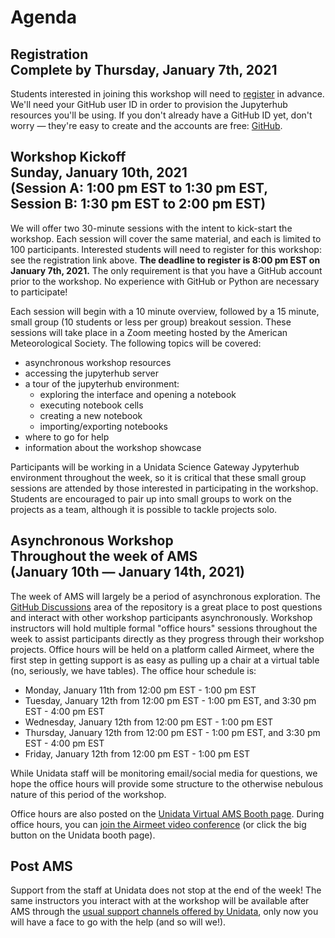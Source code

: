 Agenda
======

## Registration<br><span class="subhead">Complete by Thursday, January 7th, 2021</span>

Students interested in joining this workshop will need to
[register](https://docs.google.com/forms/d/e/1FAIpQLSdJAC7Zowt_2-Eci83_HYyluHEZCG80RV2o_M1eSPHROcRt2A/viewform?usp=sf_link)
in advance.  We'll need your GitHub user ID in order to provision the Jupyterhub resources
you'll be using. If you don't already have a GitHub ID yet, don't worry — they're easy to
create and the accounts are free: [GitHub](https://github.com/join).
## Workshop Kickoff<br><span class="subhead">Sunday, January 10th, 2021<br>(Session A: 1:00 pm EST to 1:30 pm EST,<br>Session B: 1:30 pm EST to 2:00 pm EST)</span>

We will offer two 30-minute sessions with the intent to kick-start the workshop.
Each session will cover the same material, and each is limited to 100 participants.
Interested students will need to register for this workshop: see the registration link
above. **The deadline to register is 8:00 pm EST on January 7th, 2021.**
The only requirement is that you have a GitHub account prior to the workshop.
No experience with GitHub or Python are necessary to participate!

Each session will begin with a 10 minute overview, followed by a 15 minute, small group (10 students or less per group) breakout session.
These sessions will take place in a Zoom meeting hosted by the American Meteorological Society.
The following topics will be covered:
  * asynchronous workshop resources
  * accessing the jupyterhub server
  * a tour of the jupyterhub environment:
    * exploring the interface and opening a notebook
    * executing notebook cells
    * creating a new notebook
    * importing/exporting notebooks 
  * where to go for help
  * information about the workshop showcase

Participants will be working in a Unidata Science Gateway Jypyterhub environment throughout the week, so it is critical that these small group sessions are attended by those interested in participating in the workshop.
Students are encouraged to pair up into small groups to work on the projects as a team, although it is possible to tackle projects solo.

## Asynchronous Workshop<br><span class="subhead">Throughout the week of AMS<br>(January 10th — January 14th, 2021)</span>

The week of AMS will largely be a period of asynchronous exploration.
The [GitHub Discussions](https://github.com/Unidata/pyaos-ams-2021/discussions) area of the repository is a great place to post questions and interact with other workshop participants asynchronously.
Workshop instructors will hold multiple formal "office hours" sessions throughout the week to assist participants directly as they progress through their workshop projects.
Office hours will be held on a platform called Airmeet, where the first step in getting
support is as easy as pulling up a chair at a virtual table (no, seriously, we have
tables).
The office hour schedule is:
  * Monday, January 11th from 12:00 pm EST - 1:00 pm EST
  * Tuesday, January 12th from 12:00 pm EST - 1:00 pm EST, and 3:30 pm EST - 4:00 pm EST
  * Wednesday, January 12th from 12:00 pm EST - 1:00 pm EST
  * Thursday, January 12th from 12:00 pm EST - 1:00 pm EST, and 3:30 pm EST - 4:00 pm EST
  * Friday, January 12th from 12:00 pm EST - 1:00 pm EST

While Unidata staff will be monitoring email/social media for questions, we hope the
office hours will provide some structure to the otherwise nebulous nature of this period
of the workshop.

Office hours are also posted on the [Unidata Virtual AMS Booth
page](https://www.unidata.ucar.edu/2021AMS). During office hours, you can [join the Airmeet video conference](https://www.airmeet.com/e/c30c2b30-4ab6-11eb-ae1f-335a915d8752)
(or click the big button on the Unidata booth page).

## Post AMS

Support from the staff at Unidata does not stop at the end of the week!
The same instructors you interact with at the workshop will be available after AMS through the [usual support channels offered by Unidata](https://www.unidata.ucar.edu/support/index.html#process), only now you will have a face to go with the help (and so will we!).
